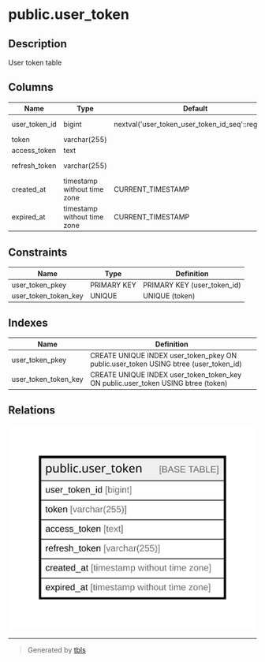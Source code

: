# public.user_token

## Description

User token table

## Columns

| Name          | Type                        | Default                                           | Nullable | Children | Parents | Comment       |
| ------------- | --------------------------- | ------------------------------------------------- | -------- | -------- | ------- | ------------- |
| user_token_id | bigint                      | nextval('user_token_user_token_id_seq'::regclass) | false    |          |         | User token ID |
| token         | varchar(255)                |                                                   | false    |          |         | Token         |
| access_token  | text                        |                                                   | false    |          |         |               |
| refresh_token | varchar(255)                |                                                   | false    |          |         | Refresh token |
| created_at    | timestamp without time zone | CURRENT_TIMESTAMP                                 | false    |          |         | Create date   |
| expired_at    | timestamp without time zone | CURRENT_TIMESTAMP                                 | false    |          |         | Expire date   |

## Constraints

| Name                 | Type        | Definition                  |
| -------------------- | ----------- | --------------------------- |
| user_token_pkey      | PRIMARY KEY | PRIMARY KEY (user_token_id) |
| user_token_token_key | UNIQUE      | UNIQUE (token)              |

## Indexes

| Name                 | Definition                                                                           |
| -------------------- | ------------------------------------------------------------------------------------ |
| user_token_pkey      | CREATE UNIQUE INDEX user_token_pkey ON public.user_token USING btree (user_token_id) |
| user_token_token_key | CREATE UNIQUE INDEX user_token_token_key ON public.user_token USING btree (token)    |

## Relations

![er](public.user_token.svg)

---

> Generated by [tbls](https://github.com/k1LoW/tbls)
